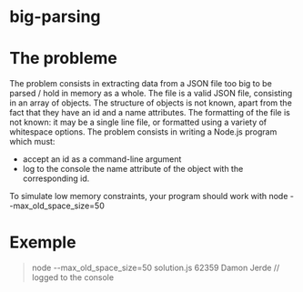 ﻿# big-parsing
 
 # The probleme
The problem consists in extracting data from a JSON file too big to be parsed / hold in memory as a whole.
The file is a valid JSON file, consisting in an array of objects. The structure of objects is not known, apart from the fact that they have an id and a name attributes.
The formatting of the file is not known: it may be a single line file, or formatted using a variety of whitespace options.
The problem consists in writing a Node.js program which must:

- accept an id as a command-line argument
- log to the console the name attribute of the object with the corresponding id.

To simulate low memory constraints, your program should work with node --max_old_space_size=50

# Exemple
> node --max_old_space_size=50 solution.js 62359
Damon Jerde // logged to the console

